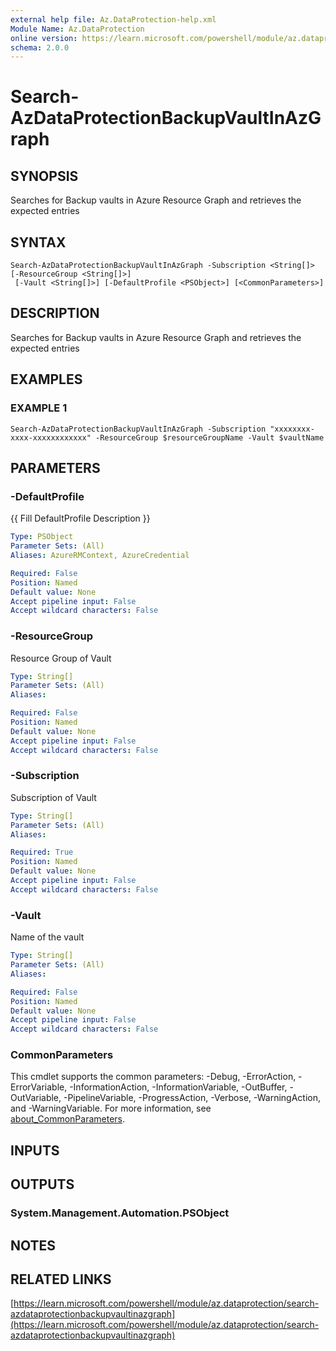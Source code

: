 ```yaml
---
external help file: Az.DataProtection-help.xml
Module Name: Az.DataProtection
online version: https://learn.microsoft.com/powershell/module/az.dataprotection/search-azdataprotectionbackupvaultinazgraph
schema: 2.0.0
---
```


# Search-AzDataProtectionBackupVaultInAzGraph

## SYNOPSIS
Searches for Backup vaults in Azure Resource Graph and retrieves the expected entries

## SYNTAX

```
Search-AzDataProtectionBackupVaultInAzGraph -Subscription <String[]> [-ResourceGroup <String[]>]
 [-Vault <String[]>] [-DefaultProfile <PSObject>] [<CommonParameters>]
```

## DESCRIPTION
Searches for Backup vaults in Azure Resource Graph and retrieves the expected entries

## EXAMPLES

### EXAMPLE 1
```
Search-AzDataProtectionBackupVaultInAzGraph -Subscription "xxxxxxxx-xxxx-xxxxxxxxxxxx" -ResourceGroup $resourceGroupName -Vault $vaultName
```

## PARAMETERS

### -DefaultProfile
{{ Fill DefaultProfile Description }}

```yaml
Type: PSObject
Parameter Sets: (All)
Aliases: AzureRMContext, AzureCredential

Required: False
Position: Named
Default value: None
Accept pipeline input: False
Accept wildcard characters: False
```

### -ResourceGroup
Resource Group of Vault

```yaml
Type: String[]
Parameter Sets: (All)
Aliases:

Required: False
Position: Named
Default value: None
Accept pipeline input: False
Accept wildcard characters: False
```

### -Subscription
Subscription of Vault

```yaml
Type: String[]
Parameter Sets: (All)
Aliases:

Required: True
Position: Named
Default value: None
Accept pipeline input: False
Accept wildcard characters: False
```

### -Vault
Name of the vault

```yaml
Type: String[]
Parameter Sets: (All)
Aliases:

Required: False
Position: Named
Default value: None
Accept pipeline input: False
Accept wildcard characters: False
```

### CommonParameters
This cmdlet supports the common parameters: -Debug, -ErrorAction, -ErrorVariable, -InformationAction, -InformationVariable, -OutBuffer, -OutVariable, -PipelineVariable, -ProgressAction, -Verbose, -WarningAction, and -WarningVariable. For more information, see [about_CommonParameters](http://go.microsoft.com/fwlink/?LinkID=113216).

## INPUTS

## OUTPUTS

### System.Management.Automation.PSObject
## NOTES

## RELATED LINKS

[https://learn.microsoft.com/powershell/module/az.dataprotection/search-azdataprotectionbackupvaultinazgraph](https://learn.microsoft.com/powershell/module/az.dataprotection/search-azdataprotectionbackupvaultinazgraph)
